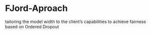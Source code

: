 # FJord-Aproach
tailoring the model width to the client’s capabilities to achieve fairness based on Ordered Dropout
